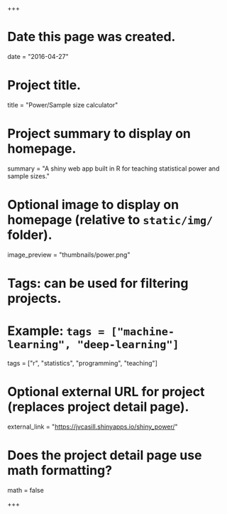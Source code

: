 +++
# Date this page was created.
date = "2016-04-27"

# Project title.
title = "Power/Sample size calculator"

# Project summary to display on homepage.
summary = "A shiny web app built in R for teaching statistical power and sample sizes."

# Optional image to display on homepage (relative to `static/img/` folder).
image_preview = "thumbnails/power.png"

# Tags: can be used for filtering projects.
# Example: `tags = ["machine-learning", "deep-learning"]`
tags = ["r", "statistics", "programming", "teaching"]

# Optional external URL for project (replaces project detail page).
external_link = "https://jvcasill.shinyapps.io/shiny_power/"

# Does the project detail page use math formatting?
math = false

+++
